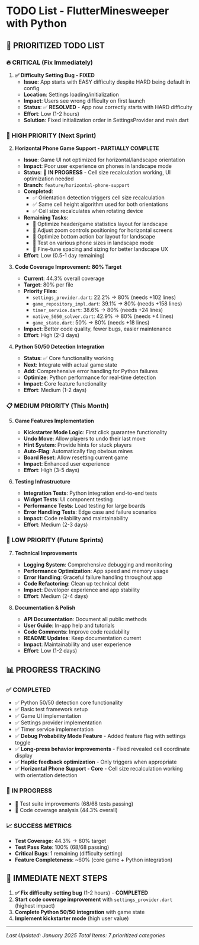 # TODO List - FlutterMinesweeper with Python

## 🎯 **PRIORITIZED TODO LIST**

### **🔥 CRITICAL (Fix Immediately)**

1. **✅ Difficulty Setting Bug - FIXED** 
   - **Issue**: App starts with EASY difficulty despite HARD being default in config
   - **Location**: Settings loading/initialization
   - **Impact**: Users see wrong difficulty on first launch
   - **Status**: ✅ **RESOLVED** - App now correctly starts with HARD difficulty
   - **Effort**: Low (1-2 hours)
   - **Solution**: Fixed initialization order in SettingsProvider and main.dart

### **🚀 HIGH PRIORITY (Next Sprint)**

2. **Horizontal Phone Game Support - PARTIALLY COMPLETE**
   - **Issue**: Game UI not optimized for horizontal/landscape orientation
   - **Impact**: Poor user experience on phones in landscape mode
   - **Status**: 🔄 **IN PROGRESS** - Cell size recalculation working, UI optimization needed
   - **Branch**: `feature/horizontal-phone-support`
   - **Completed**:
     - ✅ Orientation detection triggers cell size recalculation
     - ✅ Same cell height algorithm used for both orientations
     - ✅ Cell size recalculates when rotating device
   - **Remaining Tasks**:
     - 🔄 Optimize header/game statistics layout for landscape
     - 🔄 Adjust zoom controls positioning for horizontal screens
     - 🔄 Optimize bottom action bar layout for landscape
     - 🔄 Test on various phone sizes in landscape mode
     - 🔄 Fine-tune spacing and sizing for better landscape UX
   - **Effort**: Low (0.5-1 day remaining)

3. **Code Coverage Improvement: 80% Target**
   - **Current**: 44.3% overall coverage
   - **Target**: 80% per file
   - **Priority Files**:
     - `settings_provider.dart`: 22.2% → 80% (needs +102 lines)
     - `game_repository_impl.dart`: 39.1% → 80% (needs +158 lines)
     - `timer_service.dart`: 38.6% → 80% (needs +24 lines)
     - `native_5050_solver.dart`: 42.9% → 80% (needs +4 lines)
     - `game_state.dart`: 50% → 80% (needs +18 lines)
   - **Impact**: Better code quality, fewer bugs, easier maintenance
   - **Effort**: High (2-3 days)

4. **Python 50/50 Detection Integration**
   - **Status**: ✅ Core functionality working
   - **Next**: Integrate with actual game state
   - **Add**: Comprehensive error handling for Python failures
   - **Optimize**: Python performance for real-time detection
   - **Impact**: Core feature functionality
   - **Effort**: Medium (1-2 days)

### **📋 MEDIUM PRIORITY (This Month)**

5. **Game Features Implementation**
   - **Kickstarter Mode Logic**: First click guarantee functionality
   - **Undo Move**: Allow players to undo their last move
   - **Hint System**: Provide hints for stuck players
   - **Auto-Flag**: Automatically flag obvious mines
   - **Board Reset**: Allow resetting current game
   - **Impact**: Enhanced user experience
   - **Effort**: High (3-5 days)

6. **Testing Infrastructure**
   - **Integration Tests**: Python integration end-to-end tests
   - **Widget Tests**: UI component testing
   - **Performance Tests**: Load testing for large boards
   - **Error Handling Tests**: Edge case and failure scenarios
   - **Impact**: Code reliability and maintainability
   - **Effort**: Medium (2-3 days)

### **🔧 LOW PRIORITY (Future Sprints)**

7. **Technical Improvements**
   - **Logging System**: Comprehensive debugging and monitoring
   - **Performance Optimization**: App speed and memory usage
   - **Error Handling**: Graceful failure handling throughout app
   - **Code Refactoring**: Clean up technical debt
   - **Impact**: Developer experience and app stability
   - **Effort**: Medium (2-4 days)

8. **Documentation & Polish**
   - **API Documentation**: Document all public methods
   - **User Guide**: In-app help and tutorials
   - **Code Comments**: Improve code readability
   - **README Updates**: Keep documentation current
   - **Impact**: Maintainability and user experience
   - **Effort**: Low (1-2 days)

## 📊 **PROGRESS TRACKING**

### **✅ COMPLETED**
- ✅ Python 50/50 detection core functionality
- ✅ Basic test framework setup
- ✅ Game UI implementation
- ✅ Settings provider implementation
- ✅ Timer service implementation
- ✅ **Debug Probability Mode Feature** - Added feature flag with settings toggle
- ✅ **Long-press behavior improvements** - Fixed revealed cell coordinate display
- ✅ **Haptic feedback optimization** - Only triggers when appropriate
- ✅ **Horizontal Phone Support - Core** - Cell size recalculation working with orientation detection

### **🔄 IN PROGRESS**
- 🔄 Test suite improvements (68/68 tests passing)
- 🔄 Code coverage analysis (44.3% overall)

### **📈 SUCCESS METRICS**
- **Test Coverage**: 44.3% → 80% target
- **Test Pass Rate**: 100% (68/68 passing)
- **Critical Bugs**: 1 remaining (difficulty setting)
- **Feature Completeness**: ~60% (core game + Python integration)

## 🎯 **IMMEDIATE NEXT STEPS**

1. **✅ Fix difficulty setting bug** (1-2 hours) - **COMPLETED**
2. **Start code coverage improvement** with `settings_provider.dart` (highest impact)
3. **Complete Python 50/50 integration** with game state
4. **Implement kickstarter mode** (high user value)

---

*Last Updated: January 2025*
*Total Items: 7 prioritized categories* 